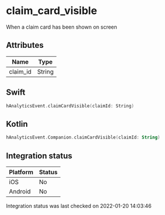 # claim_card_visible
When a claim card has been shown on screen

## Attributes

| Name      | Type |
| ----------- | ----------- |
| claim_id      | String       |

## Swift

```swift
hAnalyticsEvent.claimCardVisible(claimId: String)
```

## Kotlin

```kotlin
hAnalyticsEvent.Companion.claimCardVisible(claimId: String)
```

## Integration status

| Platform      | Status |
| ----------- | ----------- |
| iOS      |    No    |
| Android      | No       |

Integration status was last checked on 2022-01-20 14:03:46